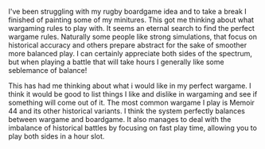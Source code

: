 I've been struggling with my rugby boardgame idea and to take a break I finished of painting some of my minitures. This got me thinking about what wargaming rules to play with. It seems an eternal search to find the perfect wargame rules. Naturally some people like strong simulations, that focus on historical accuracy and others prepare abstract for the sake of smoother more balanced play. I can certainly appreciate both sides of the spectrum, but when playing a battle that will take hours I generally like some seblemance of balance!

This has had me thinking about what i would like in my perfect wargame. I think it would be good to list things I like and dislike in wargaming and see if something will come out of it. The most common wargame I play is Memoir 44 and its other historical variants. I think the system perfectly balances between wargame and boardgame. It also manages to deal with the imbalance of historical battles by focusing on fast play time, allowing you to play both sides in a hour slot.
